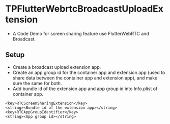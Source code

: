 # TPFlutterWebrtcBroadcastUploadExtension

- A Code Demo for screen sharing feature use FlutterWebRTC and Broadcast.

## Setup
- Create a broadcast upload extension app.
- Create an app group id for the container app and extension app (used to share data between the container app and extension app), and make sure the same for both.
- Add bundle id of the extension app and app group id into Info.plist of container app.

```
<key>RTCScreenSharingExtension</key>
<string><Bundle id of the extension app></string>
<key>RTCAppGroupIdentifier</key>
<string><App group id></string>
```
